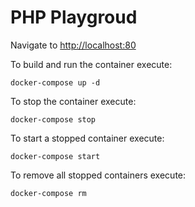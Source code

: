 # PHP Playgroud

Navigate to [http://localhost:80](http://localhost:80)

To build and run the container execute:
```
docker-compose up -d
```

To stop the container execute:
```
docker-compose stop
```

To start a stopped container execute:
```
docker-compose start
```

To remove all stopped containers execute:
```
docker-compose rm
```